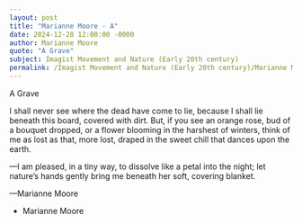 ```yaml
---
layout: post
title: "Marianne Moore - A"
date: 2024-12-28 12:00:00 -0000
author: Marianne Moore
quote: "A Grave"
subject: Imagist Movement and Nature (Early 20th century)
permalink: /Imagist Movement and Nature (Early 20th century)/Marianne Moore/Marianne Moore - A
---
```


A Grave

I shall never see
where the dead have come to lie,
because I shall lie beneath
this board, covered with dirt.
But, if you see an orange rose,
bud of a bouquet dropped,
or a flower blooming
in the harshest of winters,
think of me as lost as that,
more lost, draped in the sweet chill
that dances upon the earth.

—I am pleased, in a tiny way,
to dissolve like a petal into the night;
let nature’s hands gently bring
me beneath her soft, covering blanket.

—Marianne Moore





- Marianne Moore
